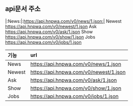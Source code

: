 ## api문서 주소
|:News:|:https://api.hnpwa.com/v0/news/1.json:|
Newest	https://api.hnpwa.com/v0/newest/1.json
Ask	https://api.hnpwa.com/v0/ask/1.json
Show	https://api.hnpwa.com/v0/show/1.json
Jobs	https://api.hnpwa.com/v0/jobs/1.json

|기능|url|
|:---|:--|
|News|https://api.hnpwa.com/v0/news/1.json|
|Newest|https://api.hnpwa.com/v0/newest/1.json|
|Ask|https://api.hnpwa.com/v0/ask/1.json|
|Show|https://api.hnpwa.com/v0/show/1.json|
|Jobs|https://api.hnpwa.com/v0/jobs/1.json|